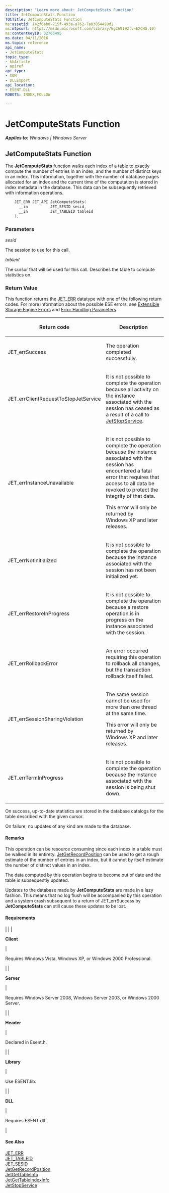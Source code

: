```yaml
---
description: "Learn more about: JetComputeStats Function"
title: JetComputeStats Function
TOCTitle: JetComputeStats Function
ms:assetid: 142f6ab0-715f-493a-a762-7a83854498d2
ms:mtpsurl: https://msdn.microsoft.com/library/Gg269192(v=EXCHG.10)
ms:contentKeyID: 32765495
ms.date: 04/11/2016
ms.topic: reference
api_name: 
- JetComputeStats
topic_type: 
- kbArticle
- apiref
api_type: 
- COM
- DLLExport
api_location: 
- ESENT.DLL
ROBOTS: INDEX,FOLLOW

---
```


# JetComputeStats Function


_**Applies to:** Windows | Windows Server_

## JetComputeStats Function

The **JetComputeStats** function walks each index of a table to exactly compute the number of entries in an index, and the number of distinct keys in an index. This information, together with the number of database pages allocated for an index and the current time of the computation is stored in index metadata in the database. This data can be subsequently retrieved with information operations.

```cpp
    JET_ERR JET_API JetComputeStats(
      __in          JET_SESID sesid,
      __in          JET_TABLEID tableid
    );
```

### Parameters

*sesid*

The session to use for this call.

*tableid*

The cursor that will be used for this call. Describes the table to compute statistics on.

### Return Value

This function returns the [JET_ERR](./jet-err.md) datatype with one of the following return codes. For more information about the possible ESE errors, see [Extensible Storage Engine Errors](./extensible-storage-engine-errors.md) and [Error Handling Parameters](./error-handling-parameters.md).


| <p>Return code</p> | <p>Description</p> | 
|--------------------|--------------------|
| <p>JET_errSuccess</p> | <p>The operation completed successfully.</p> | 
| <p>JET_errClientRequestToStopJetService</p> | <p>It is not possible to complete the operation because all activity on the instance associated with the session has ceased as a result of a call to <a href="gg269240(v=exchg.10).md">JetStopService</a>.</p> | 
| <p>JET_errInstanceUnavailable</p> | <p>It is not possible to complete the operation because the instance associated with the session has encountered a fatal error that requires that access to all data be revoked to protect the integrity of that data.</p><p>This error will only be returned by Windows XP and later releases.</p> | 
| <p>JET_errNotInitialized</p> | <p>It is not possible to complete the operation because the instance associated with the session has not been initialized yet.</p> | 
| <p>JET_errRestoreInProgress</p> | <p>It is not possible to complete the operation because a restore operation is in progress on the instance associated with the session.</p> | 
| <p>JET_errRollbackError</p> | <p>An error occurred requiring this operation to rollback all changes, but the transaction rollback itself failed.</p> | 
| <p>JET_errSessionSharingViolation</p> | <p>The same session cannot be used for more than one thread at the same time.</p><p>This error will only be returned by Windows XP and later releases.</p> | 
| <p>JET_errTermInProgress</p> | <p>It is not possible to complete the operation because the instance associated with the session is being shut down.</p> | 



On success, up-to-date statistics are stored in the database catalogs for the table described with the given cursor.

On failure, no updates of any kind are made to the database.

#### Remarks

This operation can be resource consuming since each index in a table must be walked in its entirety. [JetGetRecordPosition](./jetgetrecordposition-function.md) can be used to get a rough estimate of the number of entries in an index, but it cannot by itself estimate the number of distinct values in an index.

The data computed by this operation begins to become out of date and the table is subsequently updated.

Updates to the database made by **JetComputeStats** are made in a lazy fashion. This means that no log flush will be accompanied by this operation and a system crash subsequent to a return of JET_errSuccess by **JetComputeStats** can still cause these updates to be lost.

#### Requirements


| 
|
| <p><strong>Client</strong></p> | <p>Requires Windows Vista, Windows XP, or Windows 2000 Professional.</p> | 
| <p><strong>Server</strong></p> | <p>Requires Windows Server 2008, Windows Server 2003, or Windows 2000 Server.</p> | 
| <p><strong>Header</strong></p> | <p>Declared in Esent.h.</p> | 
| <p><strong>Library</strong></p> | <p>Use ESENT.lib.</p> | 
| <p><strong>DLL</strong></p> | <p>Requires ESENT.dll.</p> | 



#### See Also

[JET_ERR](./jet-err.md)  
[JET_TABLEID](./jet-tableid.md)  
[JET_SESID](./jet-sesid.md)  
[JetGetRecordPosition](./jetgetrecordposition-function.md)  
[JetGetTableInfo](./jetgettableinfo-function.md)  
[JetGetTableIndexInfo](./jetgettableindexinfo-function.md)  
[JetStopService](./jetstopservice-function.md)
